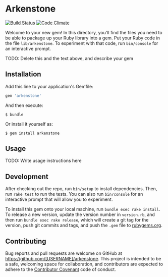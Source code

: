 # Arkenstone

[![Build Status](https://travis-ci.org/ngscheurich/arkenstone.svg?branch=master)](https://travis-ci.org/ngscheurich/arkenstone)
[![Code Climate](https://codeclimate.com/github/ngscheurich/arkenstone/badges/gpa.svg)](https://codeclimate.com/github/ngscheurich/arkenstone)

Welcome to your new gem! In this directory, you'll find the files you need to be able to package up your Ruby library into a gem. Put your Ruby code in the file `lib/arkenstone`. To experiment with that code, run `bin/console` for an interactive prompt.

TODO: Delete this and the text above, and describe your gem

## Installation

Add this line to your application's Gemfile:

```ruby
gem 'arkenstone'
```

And then execute:

    $ bundle

Or install it yourself as:

    $ gem install arkenstone

## Usage

TODO: Write usage instructions here

## Development

After checking out the repo, run `bin/setup` to install dependencies. Then, run `rake test` to run the tests. You can also run `bin/console` for an interactive prompt that will allow you to experiment.

To install this gem onto your local machine, run `bundle exec rake install`. To release a new version, update the version number in `version.rb`, and then run `bundle exec rake release`, which will create a git tag for the version, push git commits and tags, and push the `.gem` file to [rubygems.org](https://rubygems.org).

## Contributing

Bug reports and pull requests are welcome on GitHub at https://github.com/[USERNAME]/arkenstone. This project is intended to be a safe, welcoming space for collaboration, and contributors are expected to adhere to the [Contributor Covenant](contributor-covenant.org) code of conduct.

